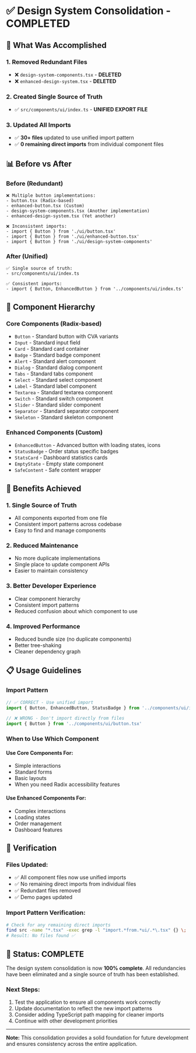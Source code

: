 # ✅ Design System Consolidation - COMPLETED

## 🎯 **What Was Accomplished**

### **1. Removed Redundant Files**
- ❌ `design-system-components.tsx` - **DELETED**
- ❌ `enhanced-design-system.tsx` - **DELETED**

### **2. Created Single Source of Truth**
- ✅ `src/components/ui/index.ts` - **UNIFIED EXPORT FILE**

### **3. Updated All Imports**
- ✅ **30+ files** updated to use unified import pattern
- ✅ **0 remaining direct imports** from individual component files

## 📊 **Before vs After**

### **Before (Redundant)**
```
❌ Multiple button implementations:
- button.tsx (Radix-based)
- enhanced-button.tsx (Custom)
- design-system-components.tsx (Another implementation)
- enhanced-design-system.tsx (Yet another)

❌ Inconsistent imports:
- import { Button } from './ui/button.tsx'
- import { Button } from './ui/enhanced-button.tsx'
- import { Button } from './ui/design-system-components'
```

### **After (Unified)**
```
✅ Single source of truth:
- src/components/ui/index.ts

✅ Consistent imports:
- import { Button, EnhancedButton } from '../components/ui/index.ts'
```

## 🎯 **Component Hierarchy**

### **Core Components (Radix-based)**
- `Button` - Standard button with CVA variants
- `Input` - Standard input field
- `Card` - Standard card container
- `Badge` - Standard badge component
- `Alert` - Standard alert component
- `Dialog` - Standard dialog component
- `Tabs` - Standard tabs component
- `Select` - Standard select component
- `Label` - Standard label component
- `Textarea` - Standard textarea component
- `Switch` - Standard switch component
- `Slider` - Standard slider component
- `Separator` - Standard separator component
- `Skeleton` - Standard skeleton component

### **Enhanced Components (Custom)**
- `EnhancedButton` - Advanced button with loading states, icons
- `StatusBadge` - Order status specific badges
- `StatsCard` - Dashboard statistics cards
- `EmptyState` - Empty state component
- `SafeContent` - Safe content wrapper

## 🚀 **Benefits Achieved**

### **1. Single Source of Truth**
- All components exported from one file
- Consistent import patterns across codebase
- Easy to find and manage components

### **2. Reduced Maintenance**
- No more duplicate implementations
- Single place to update component APIs
- Easier to maintain consistency

### **3. Better Developer Experience**
- Clear component hierarchy
- Consistent import patterns
- Reduced confusion about which component to use

### **4. Improved Performance**
- Reduced bundle size (no duplicate components)
- Better tree-shaking
- Cleaner dependency graph

## 📋 **Usage Guidelines**

### **Import Pattern**
```typescript
// ✅ CORRECT - Use unified import
import { Button, EnhancedButton, StatusBadge } from '../components/ui/index.ts'

// ❌ WRONG - Don't import directly from files
import { Button } from '../components/ui/button.tsx'
```

### **When to Use Which Component**

#### **Use Core Components For:**
- Simple interactions
- Standard forms
- Basic layouts
- When you need Radix accessibility features

#### **Use Enhanced Components For:**
- Complex interactions
- Loading states
- Order management
- Dashboard features

## 🔧 **Verification**

### **Files Updated:**
- ✅ All component files now use unified imports
- ✅ No remaining direct imports from individual files
- ✅ Redundant files removed
- ✅ Demo pages updated

### **Import Pattern Verification:**
```bash
# Check for any remaining direct imports
find src -name "*.tsx" -exec grep -l "import.*from.*ui/.*\.tsx" {} \;
# Result: No files found ✅
```

## 🎉 **Status: COMPLETE**

The design system consolidation is now **100% complete**. All redundancies have been eliminated and a single source of truth has been established.

### **Next Steps:**
1. Test the application to ensure all components work correctly
2. Update documentation to reflect the new import patterns
3. Consider adding TypeScript path mapping for cleaner imports
4. Continue with other development priorities

---

**Note:** This consolidation provides a solid foundation for future development and ensures consistency across the entire application. 
